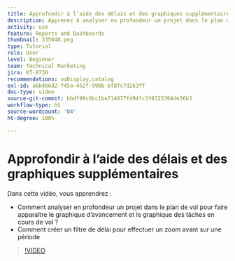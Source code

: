 ```yaml
---
title: Approfondir à l’aide des délais et des graphiques supplémentaires
description: Apprenez à analyser en profondeur un projet dans le plan de vol pour faire apparaître le graphique d’avancement et le graphique des tâches en cours dans [!UICONTROL Analytique améliorée].
activity: use
feature: Reports and Dashboards
thumbnail: 335048.png
type: Tutorial
role: User
level: Beginner
team: Technical Marketing
jira: KT-8730
recommendations: noDisplay,catalog
exl-id: a6b4b6d2-f45a-452f-990b-bf8fc7d263ff
doc-type: video
source-git-commit: bbdf99c6bc1be714077fd94fc3f8325394de36b3
workflow-type: ht
source-wordcount: '84'
ht-degree: 100%

---
```


# Approfondir à l’aide des délais et des graphiques supplémentaires

Dans cette vidéo, vous apprendrez :

* Comment analyser en profondeur un projet dans le plan de vol pour faire apparaître le graphique d’avancement et le graphique des tâches en cours de vol ?
* Comment créer un filtre de délai pour effectuer un zoom avant sur une période

>[!VIDEO](https://video.tv.adobe.com/v/3437267/?quality=12&learn=on&enablevpops=1&captions=fre_fr)
